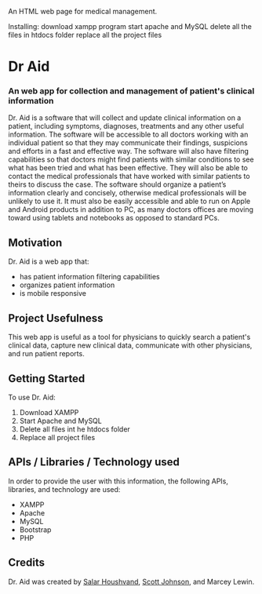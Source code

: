 
An HTML web page for medical management.

Installing:
download xampp program
start apache and MySQL
delete all the files in htdocs folder
replace all the project files

# Dr Aid
### An web app for collection and management of patient's clinical information

Dr. Aid is a software that will collect and update clinical information on a patient, including symptoms, diagnoses, treatments and any other useful information.  The software will be accessible to all doctors working with an individual patient so that they may communicate their findings, suspicions and efforts in a fast and effective way.  The software will also have filtering capabilities so that doctors might find patients with similar conditions to see what has been tried and what has been effective.  They will also be able to contact the medical professionals that have worked with similar patients to theirs to discuss the case.  The software should organize a patient’s information clearly and concisely, otherwise medical professionals will be unlikely to use it.  It must also be easily accessible and able to run on Apple and Android products in addition to PC, as many doctors offices are moving toward using tablets and notebooks as opposed to standard PCs. 

## Motivation
Dr. Aid is a web app that:
* has patient information filtering capabilities
* organizes patient information
* is mobile responsive 

## Project Usefulness
This web app is useful as a tool for physicians to quickly search a patient's clinical data, capture new clinical data, communicate with other physicians, and run patient reports.

## Getting Started
To use Dr. Aid:

1.  Download XAMPP
2.  Start Apache and MySQL
3.  Delete all files int he htdocs folder
4.  Replace all project files

## APIs / Libraries / Technology used
In order to provide the user with this information, the following APIs, libraries, and technology are used:

* XAMPP
* Apache
* MySQL
* Bootstrap
* PHP

## Credits
Dr. Aid was created by <a href="https://github.com/SalarHoushvand">Salar Houshvand</a>, <a href="https://github.com/rscottjohnson">Scott Johnson</a>, and Marcey Lewin.